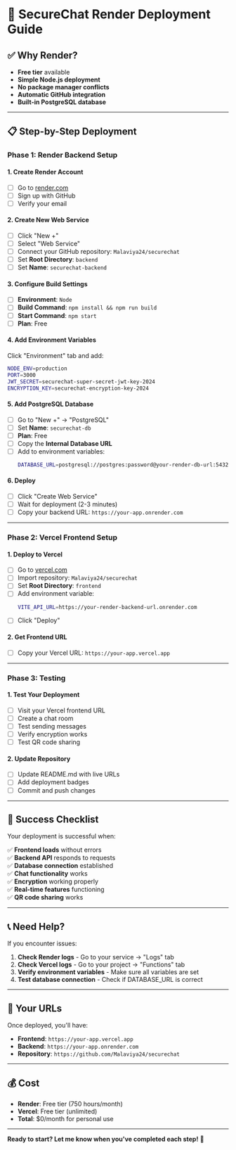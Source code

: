 # 🚀 SecureChat Render Deployment Guide

## ✅ **Why Render?**
- **Free tier** available
- **Simple Node.js deployment**
- **No package manager conflicts**
- **Automatic GitHub integration**
- **Built-in PostgreSQL database**

---

## 📋 **Step-by-Step Deployment**

### **Phase 1: Render Backend Setup**

#### 1. **Create Render Account**
- [ ] Go to [render.com](https://render.com)
- [ ] Sign up with GitHub
- [ ] Verify your email

#### 2. **Create New Web Service**
- [ ] Click "New +"
- [ ] Select "Web Service"
- [ ] Connect your GitHub repository: `Malaviya24/securechat`
- [ ] Set **Root Directory**: `backend`
- [ ] Set **Name**: `securechat-backend`

#### 3. **Configure Build Settings**
- [ ] **Environment**: `Node`
- [ ] **Build Command**: `npm install && npm run build`
- [ ] **Start Command**: `npm start`
- [ ] **Plan**: Free

#### 4. **Add Environment Variables**
Click "Environment" tab and add:

```bash
NODE_ENV=production
PORT=3000
JWT_SECRET=securechat-super-secret-jwt-key-2024
ENCRYPTION_KEY=securechat-encryption-key-2024
```

#### 5. **Add PostgreSQL Database**
- [ ] Go to "New +" → "PostgreSQL"
- [ ] Set **Name**: `securechat-db`
- [ ] **Plan**: Free
- [ ] Copy the **Internal Database URL**
- [ ] Add to environment variables:
  ```bash
  DATABASE_URL=postgresql://postgres:password@your-render-db-url:5432/railway
  ```

#### 6. **Deploy**
- [ ] Click "Create Web Service"
- [ ] Wait for deployment (2-3 minutes)
- [ ] Copy your backend URL: `https://your-app.onrender.com`

---

### **Phase 2: Vercel Frontend Setup**

#### 1. **Deploy to Vercel**
- [ ] Go to [vercel.com](https://vercel.com)
- [ ] Import repository: `Malaviya24/securechat`
- [ ] Set **Root Directory**: `frontend`
- [ ] Add environment variable:
  ```bash
  VITE_API_URL=https://your-render-backend-url.onrender.com
  ```
- [ ] Click "Deploy"

#### 2. **Get Frontend URL**
- [ ] Copy your Vercel URL: `https://your-app.vercel.app`

---

### **Phase 3: Testing**

#### 1. **Test Your Deployment**
- [ ] Visit your Vercel frontend URL
- [ ] Create a chat room
- [ ] Test sending messages
- [ ] Verify encryption works
- [ ] Test QR code sharing

#### 2. **Update Repository**
- [ ] Update README.md with live URLs
- [ ] Add deployment badges
- [ ] Commit and push changes

---

## 🎉 **Success Checklist**

Your deployment is successful when:

✅ **Frontend loads** without errors  
✅ **Backend API** responds to requests  
✅ **Database connection** established  
✅ **Chat functionality** works  
✅ **Encryption** working properly  
✅ **Real-time features** functioning  
✅ **QR code sharing** works  

---

## 📞 **Need Help?**

If you encounter issues:

1. **Check Render logs** - Go to your service → "Logs" tab
2. **Check Vercel logs** - Go to your project → "Functions" tab
3. **Verify environment variables** - Make sure all variables are set
4. **Test database connection** - Check if DATABASE_URL is correct

---

## 🚀 **Your URLs**

Once deployed, you'll have:

- **Frontend**: `https://your-app.vercel.app`
- **Backend**: `https://your-app.onrender.com`
- **Repository**: `https://github.com/Malaviya24/securechat`

---

## 💰 **Cost**

- **Render**: Free tier (750 hours/month)
- **Vercel**: Free tier (unlimited)
- **Total**: $0/month for personal use

---

**Ready to start? Let me know when you've completed each step!** 🎯
